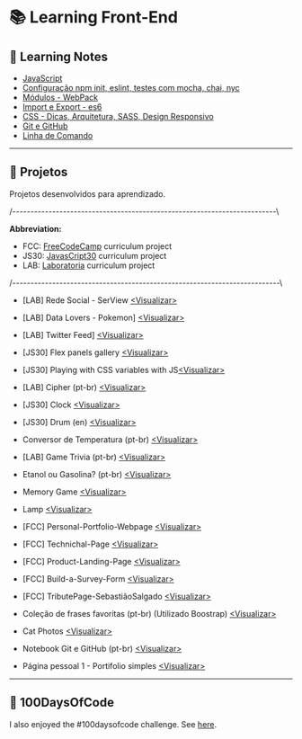 # :books: Learning Front-End

## :pushpin: Learning Notes

* [JavaScript](https://hlays.github.io/learning-front-end/learning-js)
* [Configuração npm init, eslint, testes com mocha, chai, nyc](https://hlays.github.io/learning-front-end/notes/config-npm-eslint-nyc-mocha/)
* [Módulos - WebPack](https://hlays.github.io/learning-front-end/notes/modules-webpack/)
* [Import e Export - es6](https://hlays.github.io/learning-front-end/notes/import-export/)
* [CSS - Dicas, Arquitetura, SASS, Design Responsivo](https://hlays.github.io/learning-front-end/learning-css/)
* [Git e GitHub](https://hlays.github.io/learning-front-end/projects/Git-GitHub-MyNotebook/)
* [Linha de Comando](https://hlays.github.io/linha-de-comando/)

---

## :pushpin: Projetos
Projetos desenvolvidos para aprendizado.

/-------------------------------------------------------------------------\

  **Abbreviation:**                                                         
- FCC:  [FreeCodeCamp](https://www.freecodecamp.org/) curriculum project 
- JS30:  [JavasCript30](https://javascript30.com/) curriculum project    
- LAB:  [Laboratoria](http://laboratoria.la/) curriculum project     

/--------------------------------------------------------------------------\

* [LAB] Rede Social - SerView [<Visualizar\>](https://serview-2019.firebaseapp.com/)

* [LAB] Data Lovers - Pokemon] [<Visualizar\>](https://hlays.github.io/data-lovers/)

* [LAB] Twitter Feed] [<Visualizar\>](https://hlays.github.io/twitter-lab/)

* [JS30] Flex panels gallery [<Visualizar\>](https://hlays.github.io/learning-front-end/js30-flex-panels-gallery/)

* [JS30] Playing with CSS variables with JS[<Visualizar\>](https://hlays.github.io/learning-front-end/projects/js30-playing-with-css-var/)

* [LAB] Cipher (pt-br) [<Visualizar\>](https://hlays.github.io/caesar-cipher/src/index.html)

* [JS30] Clock [<Visualizar\>](https://hlays.github.io/learning-front-end/projects/JS30-clock/)

* [JS30] Drum (en) [<Visualizar\>](https://hlays.github.io/learning-front-end/projects/JS30-Drum/)

* Conversor de Temperatura (pt-br) [<Visualizar\>](https://hlays.github.io/learning-front-end/projects/Projeto-Conversor-de-Temperatura/)

* [LAB] Game Trivia (pt-br) [<Visualizar\>](https://hlays.github.io/learning-front-end/projects/Projeto_Trivia/)

* Etanol ou Gasolina? (pt-br) [<Visualizar\>](https://hlays.github.io/learning-front-end/projects/Projeto-Etanol-ou-Gasolina/)

* Memory Game [<Visualizar\>](https://hlays.github.io/learning-front-end/projects/memory-game/)

* Lamp [<Visualizar\>](https://hlays.github.io/learning-front-end/projects/Lamp/)

* [FCC] Personal-Portfolio-Webpage [<Visualizar\>](https://hlays.github.io/FreeCodeCamp/Responsive-Web-Design-Projects/FCC5-Personal-Portfolio-Webpage/)

*  [FCC] Technichal-Page [<Visualizar\>](https://hlays.github.io/FreeCodeCamp/Responsive-Web-Design-Projects/FCC4-Technichal-Page/)

*  [FCC] Product-Landing-Page [<Visualizar\>](https://hlays.github.io/FreeCodeCamp/Responsive-Web-Design-Projects/FCC3-Product-Landing-Page/)

*  [FCC] Build-a-Survey-Form [<Visualizar\>](https://hlays.github.io/FreeCodeCamp/Responsive-Web-Design-Projects/FCC2-Build-a-Survey-Form/)

*  [FCC] TributePage-SebastiãoSalgado [<Visualizar\>](https://hlays.github.io/FreeCodeCamp/Responsive-Web-Design-Projects/FCC1-TributePage-SebastiaoSalgado/)

* Coleção de frases favoritas (pt-br) (Utilizado Boostrap) [<Visualizar\>](https://hlays.github.io/learning-front-end/projects/Frases-com-Bootstrap/)

* Cat Photos [<Visualizar\>](https://hlays.github.io/learning-front-end/projects/cats-photos/)

* Notebook Git e GitHub (pt-br) [<Visualizar\>](https://hlays.github.io/learning-front-end/projects/Git-GitHub-MyNotebook/)

* Página pessoal 1 - Portifolio simples [<Visualizar\>](https://hlays.github.io/learning-front-end/projects/Pagina-Pessoal-1/)

---

## :round_pushpin: 100DaysOfCode

I also enjoyed the #100daysofcode challenge. See [here](https://github.com/hlays/My-100-days-of-Code/blob/master/r1-log.md).